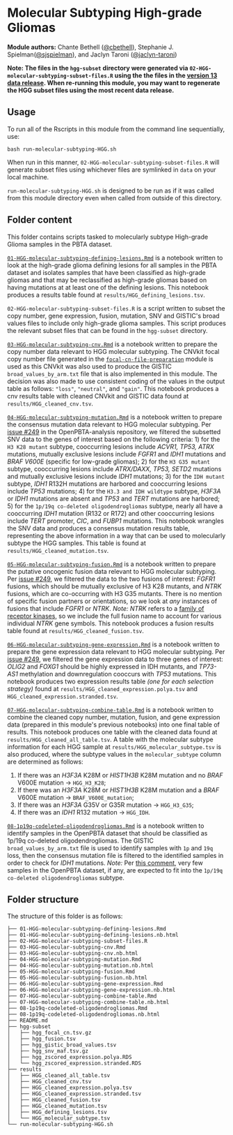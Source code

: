 # Molecular Subtyping High-grade Gliomas

**Module authors:** Chante Bethell ([@cbethell](https://github.com/cbethell)), Stephanie J. Spielman([@sjspielman](https://github.com/sjspielman)), and Jaclyn Taroni ([@jaclyn-taroni](https://github.com/jaclyn-taroni))

**Note: The files in the `hgg-subset` directory were generated via `02-HGG-molecular-subtyping-subset-files.R` using the the files in the [version 13 data release](https://github.com/AlexsLemonade/OpenPBTA-analysis/pull/444).
When re-running this module, you may want to regenerate the HGG subset files using the most recent data release.**

## Usage

To run all of the Rscripts in this module from the command line sequentially, use:

```
bash run-molecular-subtyping-HGG.sh
```

When run in this manner, `02-HGG-molecular-subtyping-subset-files.R` will generate subset files using whichever files are symlinked in `data` on your local machine.

`run-molecular-subtyping-HGG.sh` is designed to be run as if it was called from this module directory even when called from outside of this directory.

## Folder content

This folder contains scripts tasked to molecularly subtype High-grade Glioma samples in the PBTA dataset.

[`01-HGG-molecular-subtyping-defining-lesions.Rmd`](https://alexslemonade.github.io/OpenPBTA-analysis/analyses/molecular-subtyping-HGG/01-HGG-molecular-subtyping-defining-lesions.nb.html) is a notebook written to look at the high-grade glioma defining lesions for all samples in the PBTA dataset and isolates samples that have been classified as high-grade gliomas and that may be reclassified as high-grade gliomas based on having mutations at at least one of the defining lesions.
This notebook produces a results table found at `results/HGG_defining_lesions.tsv`.

`02-HGG-molecular-subtyping-subset-files.R` is a script written to subset the copy number, gene expression, fusion, mutation, SNV and GISTIC's broad values files to include only high-grade glioma samples.
This script produces the relevant subset files that can be found in the `hgg-subset` directory.

[`03-HGG-molecular-subtyping-cnv.Rmd`](https://alexslemonade.github.io/OpenPBTA-analysis/analyses/molecular-subtyping-HGG/03-HGG-molecular-subtyping-cnv.nb.html) is a notebook written to prepare the copy number data relevant to HGG molecular subtyping.
The CNVkit focal copy number file generated in the [`focal-cn-file-preparation`](https://alexslemonade.github.io/OpenPBTA-analysis/analyses/focal-cn-file-preparation/) module is used as this CNVkit was also used to produce the GISTIC `broad_values_by_arm.txt` file that is also implemented in this module.
The decision was also made to use consistent coding of the values in the output table as follows: `"loss"`, `"neutral"`, and `"gain"`.
This notebook produces a cnv results table with cleaned CNVkit and GISTIC data found at `results/HGG_cleaned_cnv.tsv`.

[`04-HGG-molecular-subtyping-mutation.Rmd`](https://alexslemonade.github.io/OpenPBTA-analysis/analyses/molecular-subtyping-HGG/04-HGG-molecular-subtyping-mutation.nb.html) is a notebook written to prepare the consensus mutation data relevant to HGG molecular subtyping.
Per [issue #249](https://github.com/AlexsLemonade/OpenPBTA-analysis/issues/249) in the OpenPBTA-analysis repository, we filtered the subsetted SNV data to the genes of interest based on the following criteria: 1) for the `H3 K28 mutant` subtype, cooccurring lesions include _ACVR1, TP53, ATRX_ mutations, mutually exclusive lesions include _FGFR1_ and _IDH1_ mutations and _BRAF V600E_ (specific for low-grade gliomas);
2) for the `H3 G35 mutant` subtype, cooccurring lesions include _ATRX/DAXX, TP53, SETD2_ mutations and mutually exclusive lesions include _IDH1_ mutations;
3) for the `IDH mutant` subtype,  _IDH1_ R132H mutations are harbored and cooccurring lesions include _TP53_ mutations;
4) for the `H3.3 and IDH wildtype` subtype, _H3F3A_ or _IDH1_ mutations are absent and _TP53_ and _TERT_ mutations are harbored;
5) for the `1p/19q co-deleted oligodendrogliomas` subtype, nearly all have a cooccurring _IDH1_ mutation (R132 or R172) and other cooccurring lesions include _TERT_ promoter, _CIC_, and _FUBP1_ mutations.
This notebook wrangles the SNV data and produces a consensus mutation results table, representing the above information in a way that can be used to molecularly subtype the HGG samples.
This table is found at `results/HGG_cleaned_mutation.tsv`.

[`05-HGG-molecular-subtyping-fusion.Rmd`](https://alexslemonade.github.io/OpenPBTA-analysis/analyses/molecular-subtyping-HGG/05-HGG-molecular-subtyping-fusion.nb.html) is a notebook written to prepare the putative oncogenic fusion data relevant to HGG molecular subtyping.
Per [issue #249](https://github.com/AlexsLemonade/OpenPBTA-analysis/issues/249), we filtered the data to the two fusions of interest: _FGFR1_ fusions, which should be mutually exclusive of H3 K28 mutants, and _NTRK_ fusions, which are co-occurring with H3 G35 mutants.
There is no mention of specific fusion partners or orientations, so we look at _any_ instances of fusions that include _FGFR1_ or _NTRK_.
_Note:_ _NTRK_ refers to a [family of receptor kinases](https://www.biooncology.com/pathways/cancer-tumor-targets/ntrk/ntrk-oncogenesis.html), so we include the full fusion name to account for various individual _NTRK_ gene symbols.
This notebook produces a fusion results table found at `results/HGG_cleaned_fusion.tsv`.

[`06-HGG-molecular-subtyping-gene-expression.Rmd`](https://alexslemonade.github.io/OpenPBTA-analysis/analyses/molecular-subtyping-HGG/06-HGG-molecular-subtyping-gene-expression.nb.html) is a notebook written to prepare the gene expression data relevant to HGG molecular subtyping.
Per [issue #249](https://github.com/AlexsLemonade/OpenPBTA-analysis/issues/249), we filtered the gene expression data to three genes of interest: _OLIG2_ and _FOXG1_ should be highly expressed in IDH mutants, and _TP73-AS1_ methylation and downregulation cooccurs with _TP53_ mutations.
This notebook produces two expression results table _(one for each selection strategy)_ found at `results/HGG_cleaned_expression.polya.tsv` and `HGG_cleaned_expression.stranded.tsv`.

[`07-HGG-molecular-subtyping-combine-table.Rmd`](https://alexslemonade.github.io/OpenPBTA-analysis/analyses/molecular-subtyping-HGG/07-HGG-molecular-subtyping-combine-table.nb.html) is a notebook written to combine the cleaned copy number, mutation, fusion, and gene expression data (prepared in this module's previous notebooks) into one final table of results.
This notebook produces one table with the cleaned data found at `results/HGG_cleaned_all_table.tsv`.
A table with the molecular subtype information for each HGG sample at `results/HGG_molecular_subtype.tsv` is also produced, where the subtype values in the `molecular_subtype` column are determined as follows:
1) If there was an _H3F3A_ K28M or _HIST1H3B_ K28M mutation and no _BRAF_ V600E mutation -> `HGG_H3_K28`;
2) If there was an _H3F3A_ K28M or _HIST1H3B_ K28M mutation and a _BRAF_ V600E mutation -> `BRAF_V600E_mutation`;
3) If there was an _H3F3A_ G35V or G35R mutation -> `HGG_H3_G35`;
4) If there was an _IDH1_ R132 mutation -> `HGG_IDH`.

[`08-1p19q-codeleted-oligodendrogliomas.Rmd`](https://alexslemonade.github.io/OpenPBTA-analysis/analyses/molecular-subtyping-HGG/08-1p19q-codeleted-oligodendrogliomas.nb.html) is a notebook written to identify samples in the OpenPBTA dataset that should be classified as 1p/19q co-deleted oligodendrogliomas.
The GISTIC `broad_values_by_arm.txt` file is used to identify samples with `1p` and `19q` loss, then the consensus mutation file is filtered to the identified samples in order to check for _IDH1_ mutations.
_Note:_ Per [this comment](https://github.com/AlexsLemonade/OpenPBTA-analysis/pull/435#issuecomment-576898275), very few samples in the OpenPBTA dataset, if any, are expected to fit into the `1p/19q co-deleted oligodendrogliomas` subtype.

## Folder structure

The structure of this folder is as follows:

```
├── 01-HGG-molecular-subtyping-defining-lesions.Rmd
├── 01-HGG-molecular-subtyping-defining-lesions.nb.html
├── 02-HGG-molecular-subtyping-subset-files.R
├── 03-HGG-molecular-subtyping-cnv.Rmd
├── 03-HGG-molecular-subtyping-cnv.nb.html
├── 04-HGG-molecular-subtyping-mutation.Rmd
├── 04-HGG-molecular-subtyping-mutation.nb.html
├── 05-HGG-molecular-subtyping-fusion.Rmd
├── 05-HGG-molecular-subtyping-fusion.nb.html
├── 06-HGG-molecular-subtyping-gene-expression.Rmd
├── 06-HGG-molecular-subtyping-gene-expression.nb.html
├── 07-HGG-molecular-subtyping-combine-table.Rmd
├── 07-HGG-molecular-subtyping-combine-table.nb.html
├── 08-1p19q-codeleted-oligodendrogliomas.Rmd
├── 08-1p19q-codeleted-oligodendrogliomas.nb.html
├── README.md
├── hgg-subset
│   ├── hgg_focal_cn.tsv.gz
│   ├── hgg_fusion.tsv
│   ├── hgg_gistic_broad_values.tsv
│   ├── hgg_snv_maf.tsv.gz
│   ├── hgg_zscored_expression.polya.RDS
│   └── hgg_zscored_expression.stranded.RDS
├── results
│   ├── HGG_cleaned_all_table.tsv
│   ├── HGG_cleaned_cnv.tsv
│   ├── HGG_cleaned_expression.polya.tsv
│   ├── HGG_cleaned_expression.stranded.tsv
│   ├── HGG_cleaned_fusion.tsv
│   ├── HGG_cleaned_mutation.tsv
│   ├── HGG_defining_lesions.tsv
│   └── HGG_molecular_subtype.tsv
└── run-molecular-subtyping-HGG.sh
```
